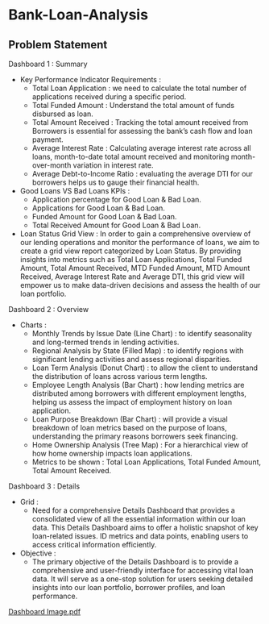 # Bank-Loan-Analysis
## Problem Statement
Dashboard 1 : Summary
- Key Performance Indicator Requirements : 
  - Total Loan Application : we need to calculate the total number of applications received during a specific period.
  - Total Funded Amount : Understand the total amount of funds disbursed as loan.
  - Total Amount Received : Tracking the total amount received from Borrowers is essential for assessing the bank’s cash flow and loan payment.
  - Average Interest Rate : Calculating average interest rate across all loans, month-to-date total amount received and monitoring month-over-month variation in interest rate.
  - Average Debt-to-Income Ratio : evaluating the average DTI for our borrowers helps us to gauge their financial health.
- Good Loans VS Bad Loans KPIs : 
  - Application percentage for Good Loan & Bad Loan.
  - Applications for Good Loan & Bad Loan.
  - Funded Amount for Good Loan & Bad Loan.
  - Total Received Amount for Good Loan & Bad Loan.
- Loan Status Grid View : In order to gain a comprehensive overview of our lending operations and monitor the performance of loans, we aim to create a grid view report categorized by Loan Status. By providing insights into metrics such as Total Loan Applications, Total Funded Amount, Total Amount Received, MTD Funded Amount, MTD Amount Received, Average Interest Rate and Average DTI, this grid view will empower us to make data-driven decisions and assess the health of our loan portfolio.

Dashboard 2 : Overview
- Charts : 
  - Monthly Trends by Issue Date (Line Chart) : to identify seasonality and long-termed trends in lending activities.
  - Regional Analysis by State (Filled Map) : to identify regions with significant lending activities and assess regional disparities.
  - Loan Term Analysis (Donut Chart) : to allow the client to understand the distribution of loans across various term lengths.
  - Employee Length Analysis (Bar Chart) : how lending metrics are distributed among borrowers with different employment lengths, helping us assess the impact of employment history on loan application.
  - Loan Purpose Breakdown (Bar Chart) : will provide a visual breakdown of loan metrics based on the purpose of loans, understanding the primary reasons borrowers seek financing.
  - Home Ownership Analysis (Tree Map) : For a hierarchical view of how home ownership impacts loan applications.
  - Metrics to be shown : Total Loan Applications, Total Funded Amount, Total Amount Received.

Dashboard 3 : Details
- Grid :
  - Need for a comprehensive Details Dashboard that provides a consolidated view of all the essential information within our loan data. This Details Dashboard aims to offer a holistic snapshot of key loan-related issues. ID metrics and data points, enabling users to access critical information efficiently.
- Objective : 
  - The primary objective of the Details Dashboard is to provide a comprehensive and user-friendly interface for accessing vital loan data. It will serve as a one-stop solution for users seeking detailed insights into our loan portfolio, borrower profiles, and loan performance.

[Dashboard Image.pdf](https://github.com/Shilpesh99/Bank-Loan-Analysis/blob/daf18db0d32373ee40e141ef59a222521d913b47/Dashboard%20Image.pdf)
